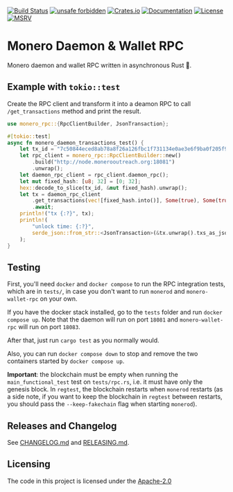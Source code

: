 [![Build Status](https://img.shields.io/github/actions/workflow/status/monero-rs/monero-rpc-rs/build.yml?branch=main)](https://github.com/monero-rs/monero-rpc-rs/blob/master/.github/workflows/build.yml)
[![unsafe forbidden](https://img.shields.io/badge/unsafe-forbidden-success.svg)](https://github.com/rust-secure-code/safety-dance/)
[![Crates.io](https://img.shields.io/crates/v/monero-rpc.svg)](https://crates.io/crates/monero-rpc)
[![Documentation](https://docs.rs/monero-rpc/badge.svg)](https://docs.rs/monero-rpc)
[![License](https://img.shields.io/badge/License-Apache_2.0-blue.svg)](https://opensource.org/licenses/Apache-2.0)
[![MSRV](https://img.shields.io/badge/MSRV-1.56.1-blue)](https://blog.rust-lang.org/2021/11/01/Rust-1.56.1.html)

# Monero Daemon & Wallet RPC

Monero daemon and wallet RPC written in asynchronous Rust :crab:.

## Example with `tokio::test`

Create the RPC client and transform it into a deamon RPC to call `/get_transactions` method and print the result.

```rust
use monero_rpc::{RpcClientBuilder, JsonTransaction};

#[tokio::test]
async fn monero_daemon_transactions_test() {
    let tx_id = "7c50844eced8ab78a8f26a126fbc1f731134e0ae3e6f9ba0f205f98c1426ff60".to_string();
    let rpc_client = monero_rpc::RpcClientBuilder::new()
        .build("http://node.monerooutreach.org:18081")
        .unwrap();
    let daemon_rpc_client = rpc_client.daemon_rpc();
    let mut fixed_hash: [u8; 32] = [0; 32];
    hex::decode_to_slice(tx_id, &mut fixed_hash).unwrap();
    let tx = daemon_rpc_client
        .get_transactions(vec![fixed_hash.into()], Some(true), Some(true))
        .await;
    println!("tx {:?}", tx);
    println!(
        "unlock time: {:?}",
        serde_json::from_str::<JsonTransaction>(&tx.unwrap().txs_as_json.unwrap()[0])
    );
}
```

## Testing

First, you'll need `docker` and `docker compose` to run the RPC integration tests, which are in `tests/`, in case you don't want to run `monerod` and `monero-wallet-rpc` on your own.

If you have the docker stack installed, go to the `tests` folder and run `docker compose up`. Note that the daemon will run on port `18081` and `monero-wallet-rpc` will run on port `18083`.

After that, just run `cargo test` as you normally would.

Also, you can run `docker compose down` to stop and remove the two containers started by `docker compose up`.

**Important**: the blockchain must be empty when running the `main_functional_test` test on `tests/rpc.rs`, i.e. it must have only the genesis block. In `regtest`, the blockchain restarts when `monerod` restarts (as a side note, if you want to keep the blockchain in `regtest` between restarts, you should pass the `--keep-fakechain` flag when starting `monerod`).

## Releases and Changelog

See [CHANGELOG.md](CHANGELOG.md) and [RELEASING.md](RELEASING.md).

## Licensing

The code in this project is licensed under the [Apache-2.0](LICENSE)
